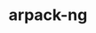 ---
title: "arpack-ng"
layout: cache
categories: [package, develop-2023-12-03]
meta: {"versions": ["3.9.0"], "compilers": ["cce@=15.0.1", "gcc@=10.3.0", "gcc@=11.4.0", "gcc@=12.3.0", "gcc@=9.4.0", "oneapi@=2023.2.0"], "oss": ["rhel8", "sle_hpc15", "ubuntu20.04", "ubuntu22.04"], "platforms": ["linux"], "targets": ["neoverse_v1", "ppc64le", "x86_64_v3", "x86_64_v4", "zen4"], "stacks": ["e4s", "e4s-cray-rhel", "e4s-cray-sles", "e4s-neoverse_v1", "e4s-oneapi", "e4s-power", "e4s-rocm-external", "root", "tutorial"], "num_specs": 7, "num_specs_by_stack": {"e4s-cray-rhel": 1, "root": 7, "e4s-cray-sles": 1, "e4s-neoverse_v1": 1, "e4s-power": 1, "e4s": 1, "e4s-rocm-external": 1, "e4s-oneapi": 1, "tutorial": 1}}
spec_details: [{"hash": "ccx7urb2kgy5tjhiva2rudznwiku6dkw", "compiler": "cce@=15.0.1", "versions": ["3.9.0"], "os": "rhel8", "platform": "linux", "target": "zen4", "variants": ["build_system=cmake", "build_type=Release", "generator=make", "~icb", "~ipo", "+mpi", "+shared"], "stacks": ["e4s-cray-rhel", "root"], "size": "-", "tarball": "https://binaries.spack.io/develop-2023-12-03/build_cache/linux-rhel8-zen4/cce-15.0.1/arpack-ng-3.9.0/linux-rhel8-zen4-cce-15.0.1-arpack-ng-3.9.0-ccx7urb2kgy5tjhiva2rudznwiku6dkw.spack"}, {"hash": "j3dfyoyqms7drhqskno7khpecuab3odc", "compiler": "gcc@=10.3.0", "versions": ["3.9.0"], "os": "sle_hpc15", "platform": "linux", "target": "x86_64_v4", "variants": ["build_system=cmake", "build_type=Release", "generator=make", "~icb", "~ipo", "+mpi", "+shared"], "stacks": ["root", "e4s-cray-sles"], "size": "-", "tarball": "https://binaries.spack.io/develop-2023-12-03/build_cache/linux-sle_hpc15-x86_64_v4/gcc-10.3.0/arpack-ng-3.9.0/linux-sle_hpc15-x86_64_v4-gcc-10.3.0-arpack-ng-3.9.0-j3dfyoyqms7drhqskno7khpecuab3odc.spack"}, {"hash": "gn4uy6jcfmvei3s76pcdo5zgzqxp3wuz", "compiler": "gcc@=11.4.0", "versions": ["3.9.0"], "os": "ubuntu20.04", "platform": "linux", "target": "neoverse_v1", "variants": ["build_system=cmake", "build_type=Release", "generator=make", "~icb", "~ipo", "+mpi", "+shared"], "stacks": ["root", "e4s-neoverse_v1"], "size": "-", "tarball": "https://binaries.spack.io/develop-2023-12-03/build_cache/linux-ubuntu20.04-neoverse_v1/gcc-11.4.0/arpack-ng-3.9.0/linux-ubuntu20.04-neoverse_v1-gcc-11.4.0-arpack-ng-3.9.0-gn4uy6jcfmvei3s76pcdo5zgzqxp3wuz.spack"}, {"hash": "ruzxfxp7b3asyssadde4nbnowu7s25kk", "compiler": "gcc@=9.4.0", "versions": ["3.9.0"], "os": "ubuntu20.04", "platform": "linux", "target": "ppc64le", "variants": ["build_system=cmake", "build_type=Release", "generator=make", "~icb", "~ipo", "+mpi", "+shared"], "stacks": ["root", "e4s-power"], "size": "-", "tarball": "https://binaries.spack.io/develop-2023-12-03/build_cache/linux-ubuntu20.04-ppc64le/gcc-9.4.0/arpack-ng-3.9.0/linux-ubuntu20.04-ppc64le-gcc-9.4.0-arpack-ng-3.9.0-ruzxfxp7b3asyssadde4nbnowu7s25kk.spack"}, {"hash": "mp6coec2zayzryjttplksm6zxny3xmnt", "compiler": "gcc@=11.4.0", "versions": ["3.9.0"], "os": "ubuntu20.04", "platform": "linux", "target": "x86_64_v3", "variants": ["build_system=cmake", "build_type=Release", "generator=make", "~icb", "~ipo", "+mpi", "+shared"], "stacks": ["root", "e4s", "e4s-rocm-external"], "size": "-", "tarball": "https://binaries.spack.io/develop-2023-12-03/build_cache/linux-ubuntu20.04-x86_64_v3/gcc-11.4.0/arpack-ng-3.9.0/linux-ubuntu20.04-x86_64_v3-gcc-11.4.0-arpack-ng-3.9.0-mp6coec2zayzryjttplksm6zxny3xmnt.spack"}, {"hash": "srhpyghhva32do34facpq3bsvbitabaj", "compiler": "oneapi@=2023.2.0", "versions": ["3.9.0"], "os": "ubuntu20.04", "platform": "linux", "target": "x86_64_v3", "variants": ["build_system=cmake", "build_type=Release", "generator=make", "~icb", "~ipo", "+mpi", "+shared"], "stacks": ["root", "e4s-oneapi"], "size": "-", "tarball": "https://binaries.spack.io/develop-2023-12-03/build_cache/linux-ubuntu20.04-x86_64_v3/oneapi-2023.2.0/arpack-ng-3.9.0/linux-ubuntu20.04-x86_64_v3-oneapi-2023.2.0-arpack-ng-3.9.0-srhpyghhva32do34facpq3bsvbitabaj.spack"}, {"hash": "nv5bchitvunmp5er3myrx33u34oy4uly", "compiler": "gcc@=12.3.0", "versions": ["3.9.0"], "os": "ubuntu22.04", "platform": "linux", "target": "x86_64_v3", "variants": ["build_system=cmake", "build_type=Release", "generator=make", "~icb", "~ipo", "+mpi", "+shared"], "stacks": ["root", "tutorial"], "size": "-", "tarball": "https://binaries.spack.io/develop-2023-12-03/build_cache/linux-ubuntu22.04-x86_64_v3/gcc-12.3.0/arpack-ng-3.9.0/linux-ubuntu22.04-x86_64_v3-gcc-12.3.0-arpack-ng-3.9.0-nv5bchitvunmp5er3myrx33u34oy4uly.spack"}]
---